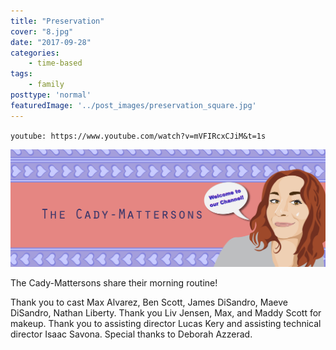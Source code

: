 ```yaml
---
title: "Preservation"
cover: "8.jpg"
date: "2017-09-28"
categories:
    - time-based
tags:
    - family
posttype: 'normal'
featuredImage: '../post_images/preservation_square.jpg'
---
```


`youtube: https://www.youtube.com/watch?v=mVFIRcxCJiM&t=1s`

<img src="../post_images/preservation/banner.jpg">

The Cady-Mattersons share their morning routine!


Thank you to cast Max Alvarez, Ben Scott, James DiSandro, Maeve DiSandro, Nathan Liberty. Thank you Liv Jensen, Max, and Maddy Scott for makeup. Thank you to assisting director Lucas Kery and assisting technical director Isaac Savona. Special thanks to Deborah Azzerad.